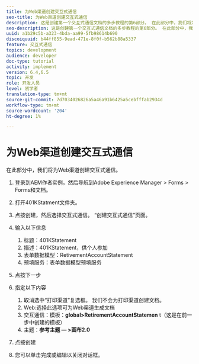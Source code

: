 ```yaml
---
title: 为Web渠道创建交互式通信
seo-title: 为Web渠道创建交互式通信
description: 这是创建第一个交互式通信文档的多步教程的第6部分。 在此部分中，我们将为Web渠道创建交互式通信。
seo-description: 这是创建第一个交互式通信文档的多步教程的第6部分。 在此部分中，我们将为Web渠道创建交互式通信。
uuid: a1b29c5b-a323-4bda-aa99-5fb98614b690
discoiquuid: b44ff855-9ead-471e-8f0f-b562b88a5337
feature: 交互式通信
topics: development
audience: developer
doc-type: tutorial
activity: implement
version: 6.4,6.5
topic: 开发
role: 开发人员
level: 初学者
translation-type: tm+mt
source-git-commit: 7d7034026826a5a46a91b6425a5cebfffab2934d
workflow-type: tm+mt
source-wordcount: '204'
ht-degree: 1%

---
```



# 为Web渠道创建交互式通信

在此部分中，我们将为Web渠道创建交互式通信。

1. 登录到AEM作者实例，然后导航到Adobe Experience Manager > Forms > Forms和文档。
1. 打开401KStatment文件夹。
1. 点按创建，然后选择交互式通信。 “创建交互式通信”页面。
1. 输入以下信息

   1. 标题：401KStatement
   1. 描述：401KStatement，供个人参加
   1. 表单数据模型：RetivementAccountStatement
   1. 预填服务：表单数据模型预填服务

1. 点按下一步
1. 指定以下内容

   1. 取消选中“打印渠道”复选框。 我们不会为打印渠道创建文档。
   1. Web:选择此选项可为Web渠道生成文档
   1. 交互通信：模板：**global>RetirementAccountStatemen** t（这是在前一步中创建的模板）
   1. 主题：**参考主题 — >画布2.0**

1. 点按创建
1. 您可以单击完成或编辑以关闭对话框。

